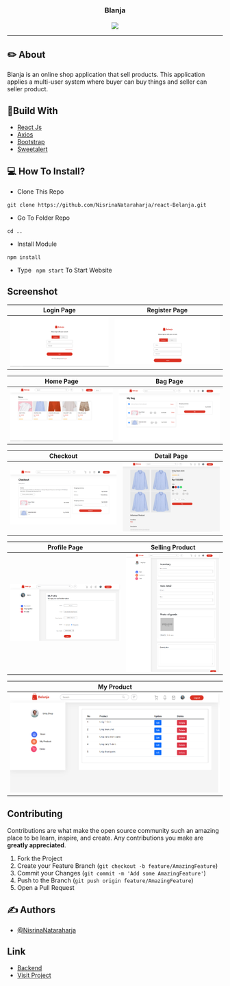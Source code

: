 <p align="center">

  <h3 align="center">Blanja</h3>
  <p align="center">
    <image align="center" width="100" src='./public/ss/Logo.PNG' />
  </p>

---

## ✏️ About
Blanja is an online shop application that sell products. This application applies a multi-user system where buyer can buy things and seller can seller product.

## 🔖Build With

- [React Js](https://reactjs.org)
- [Axios](https://www.npmjs.com/package/axios)
- [Bootstrap](https://www.npmjs.com/package/bootstrap)
- [Sweetalert](https://www.npmjs.com/package/sweetalert)

## 💻 How To Install?

- Clone This Repo

```
git clone https://github.com/NisrinaNataraharja/react-Belanja.git
```

- Go To Folder Repo

```
cd ..
```

- Install Module

```
npm install
```

- Type ` npm start` To Start Website

## Screenshot

| Login Page | Register Page |
| ------------- | ------------- |
| ![Login](/public/ss/login.png?raw=true "Login Page") | ![Register](/public/ss/register.png?raw=true "Register Page")|

| Home Page  | Bag Page |
| ------------- | ------------- |
| ![Landing](/public/ss/home.png?raw=true "Landing Page") | ![Search Page](/public/ss/bag.png?raw=true "My Bag Page") |

| Checkout | Detail Page |
| ------------- | ------------- |
| ![Checkout](/public/ss/checkout.png?raw=true "Checkout Page") | ![Detail](/public/ss/detailProduct.png?raw=true "Profile Page") |

| Profile Page | Selling Product |
| ------------- | ------------- |
| ![Profile](/public/ss/profile.png?raw=true "Profile Page") | ![Sell Product](/public/ss/pageSelling.png?raw=true "Sell Product") |

| My Product | 
| ------------- |
| ![My Product](/public/ss/myProducts.png?raw=true "My Product Page") |


## Contributing

Contributions are what make the open source community such an amazing place to be learn, inspire, and create. Any contributions you make are **greatly appreciated**.

1. Fork the Project
2. Create your Feature Branch (`git checkout -b feature/AmazingFeature`)
3. Commit your Changes (`git commit -m 'Add some AmazingFeature'`)
4. Push to the Branch (`git push origin feature/AmazingFeature`)
5. Open a Pull Request


## ✍️ Authors

- [@NisrinaNataraharja](https://github.com/NisrinaNataraharja)

## Link

- [Backend](https://github.com/NisrinaNataraharja/Backend-Belanja)
- [Visit Project](https://my-belanja.netlify.app)
